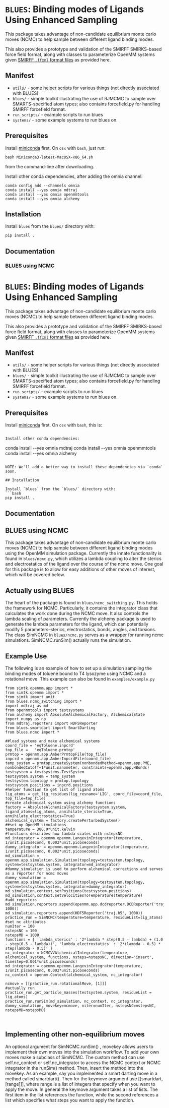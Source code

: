 # `BLUES`: Binding modes of Ligands Using Enhanced Sampling

This package takes advantage of non-candidate equilibrium monte carlo moves (NCMC) to help sample between different ligand binding modes.

This also provides a prototype and validation of the SMIRFF SMIRKS-based force field format, along with classes to parameterize OpenMM systems given [SMIRFF `.ffxml` format files](https://github.com/open-forcefield-group/smarty/blob/master/The-SMIRFF-force-field-format.md) as provided here.

## Manifest

* `utils/` - some helper scripts for various things (not directly associated with BLUES)
* `blues/` - simple toolkit illustrating the use of RJMCMC to sample over SMARTS-specified atom types; also contains forcefield.py for handling SMIRFF forcefield format.
* `run_scripts/` - example scripts to run blues
* `systems/` - some example systems to run blues on.

## Prerequisites

Install [miniconda](http://conda.pydata.org/miniconda.html) first. On `osx` with `bash`, just run:
```
bash Miniconda3-latest-MacOSX-x86_64.sh
```
from the command-line after downloading.

Install other conda dependencies, after adding the omnia channel:
```
conda config add --channels omnia
conda install --yes omnia mdtraj
conda install --yes omnia openmmtools
conda install --yes omnia alchemy
```


## Installation

Install `blues` from the `blues/` directory with:
```bash
pip install .
```

## Documentation

### BLUES using NCMC
# `BLUES`: Binding modes of Ligands Using Enhanced Sampling

This package takes advantage of non-candidate equilibrium monte carlo moves (NCMC) to help sample between different ligand binding modes.

This also provides a prototype and validation of the SMIRFF SMIRKS-based force field format, along with classes to parameterize OpenMM systems given [SMIRFF `.ffxml` format files](https://github.com/open-forcefield-group/smarty/blob/master/The-SMIRFF-force-field-format.md) as provided here.

## Manifest

* `utils/` - some helper scripts for various things (not directly associated with BLUES)
* `blues/` - simple toolkit illustrating the use of RJMCMC to sample over SMARTS-specified atom types; also contains forcefield.py for handling SMIRFF forcefield format.
* `run_scripts/` - example scripts to run blues
* `systems/` - some example systems to run blues on.

## Prerequisites

Install [miniconda](http://conda.pydata.org/miniconda.html) first. On `osx` with `bash`, this is:
```

Install other conda dependencies:
```
conda install --yes omnia mdtraj
conda install --yes omnia openmmtools
conda install --yes omnia alchemy
```

NOTE: We'll add a better way to install these dependencies via `conda` soon.

## Installation

Install `blues` from the `blues/` directory with:
```bash
pip install .
```

## Documentation

## BLUES using NCMC

This package takes advantage of non-candidate equilibrium monte carlo moves (NCMC) to help sample between different ligand binding modes using the OpenMM simulation package. Currently the innate functionality is found in `blues/ncmc.py`, which utilizes a lambda coupling to alter the sterics and electrostatics of the ligand over the course of the ncmc move. One goal for this package is to allow for easy additions of other moves of interest, which will be covered below.

## Actually using BLUES
The heart of the package is found in `blues/ncmc_switching.py`. This holds the framework for NCMC. Particularly, it contains the integrator class that calculates the work done during the NCMC move. It also controls the lambda scaling of parameters. Currently the alchemy package is used to generate the lambda parameters for the ligand, which can potentially modify 5 parameters–sterics, electrostatics, bonds, angles, and torsions. 
The class SimNCMC in `blues/ncmc.py` serves as a wrapper for running ncmc simulations. SimNCMC.runSim() actually runs the simulation.

## Example Use
The following is an example of how to set up a simulation sampling the binding modes of toluene bound to T4 lysozyme using NCMC and a rotational move.
This example can also be found in `examples/example.py`
```
from simtk.openmm.app import *
from simtk.openmm import *
from simtk import unit
from blues.ncmc_switching import *
import mdtraj as md
from openmmtools import testsystems
from alchemy import AbsoluteAlchemicalFactory, AlchemicalState
import numpy as np
from mdtraj.reporters import HDF5Reporter
from blues.smartdart import SmartDarting
from blues.ncmc import *

##load systems and make alchemical systems
coord_file = 'eqToluene.inpcrd'
top_file =   'eqToluene.prmtop'
prmtop = openmm.app.AmberPrmtopFile(top_file)
inpcrd = openmm.app.AmberInpcrdFile(coord_file)
temp_system = prmtop.createSystem(nonbondedMethod=openmm.app.PME, nonbondedCutoff=1*unit.nanometer, constraints=openmm.app.HBonds)
testsystem = testsystems.TestSystem
testsystem.system = temp_system
testsystem.topology = prmtop.topology
testsystem.positions = inpcrd.positions
#helper function to get list of ligand atoms
lig_atoms = get_lig_residues(lig_resname='LIG', coord_file=coord_file, top_file=top_file)
#create alchemical system using alchemy functions
factory = AbsoluteAlchemicalFactory(testsystem.system, ligand_atoms=lig_atoms, annihilate_sterics=True, annihilate_electrostatics=True)
alchemical_system = factory.createPerturbedSystem()
##set up OpenMM simulations
temperature = 300.0*unit.kelvin
#functions describes how lambda scales with nstepsNC
md_integrator = openmm.openmm.LangevinIntegrator(temperature, 1/unit.picosecond, 0.002*unit.picoseconds)
dummy_integrator = openmm.openmm.LangevinIntegrator(temperature, 1/unit.picosecond, 0.002*unit.picoseconds)
md_simulation = openmm.app.simulation.Simulation(topology=testsystem.topology, system=testsystem.system, integrator=md_integrator)
#dummy_simulation is used to perform alchemical corrections and serves as a reporter for ncmc moves
dummy_simulation = openmm.app.simulation.Simulation(topology=testsystem.topology, system=testsystem.system, integrator=dummy_integrator)
md_simulation.context.setPositions(testsystem.positions)
md_simulation.context.setVelocitiesToTemperature(temperature)
#add reporters
md_simulation.reporters.append(openmm.app.dcdreporter.DCDReporter('traj.dcd', 1000))
md_simulation.reporters.append(HDF5Reporter('traj.h5', 1000))
practice_run = SimNCMC(temperature=temperature, residueList=lig_atoms)
#set nc attributes
numIter = 100
nstepsNC = 100
nstepsMD = 1000
functions = { 'lambda_sterics' : '2*lambda * step(0.5 - lambda) + (1.0 - step(0.5 - lambda))', 'lambda_electrostatics' : '2*(lambda - 0.5) * step(lambda - 0.5)' }
nc_integrator = NCMCVVAlchemicalIntegrator(temperature, alchemical_system, functions, nsteps=nstepsNC, direction='insert', timestep=0.001*unit.picoseconds)
md_integrator = openmm.openmm.LangevinIntegrator(temperature, 1/unit.picosecond, 0.002*unit.picoseconds)
nc_context = openmm.Context(alchemical_system, nc_integrator)

ncmove = [[practice_run.rotationalMove, [1]]]
#actually run
practice_run.get_particle_masses(testsystem.system, residueList = lig_atoms)
practice_run.runSim(md_simulation, nc_context, nc_integrator, dummy_simulation, movekey=ncmove, niter=numIter, nstepsNC=nstepsNC, nstepsMD=nstepsMD)



```




## Implementing other non-equilibrium moves
An optional argument for SimNCMC.runSim() , movekey allows users to implement their own moves into the simulation workflow. To add your own moves make a subclass of SimNCMC. The custom method can use self.nc_context or self.nc_integrator to access the NCMC context or NCMC integrator in the runSim() method. Then, insert the method into the movekey. As an example, say you implemented a smart darting move in a method called smartdart(). Then for the keymove argument use [[smartdart, [range]]], where range is a list of integers that specify when you want to apply the move. In general the keymove argument takes a list of lists. The first item in the list references the function, while the second references a list which specifies what steps you want to apply the function.

